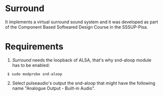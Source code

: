 # Surround
It implements a virtual surround sound system and it was developed as part of the Component Based Softwared Design Course in the SSSUP-Pisa.

# Requirements

1. _Surround_ needs the loopback of ALSA, that's why snd-aloop module has to be enabled:

` 
$ sudo modprobe snd-aloop
`

2. Select pulseaudio's output the snd-aloop that might have the following name "Analogue Output  - Built-in Audio".

